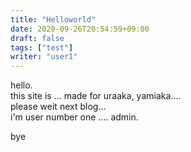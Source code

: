 ```yaml
---
title: "Helloworld"
date: 2020-09-26T20:54:59+09:00
draft: false
tags: ["test"]
writer: "user1"
---
```

hello.  
this site is ... made for uraaka, yamiaka....  
please weit next blog...  
i'm user number one .... admin.  
  
bye